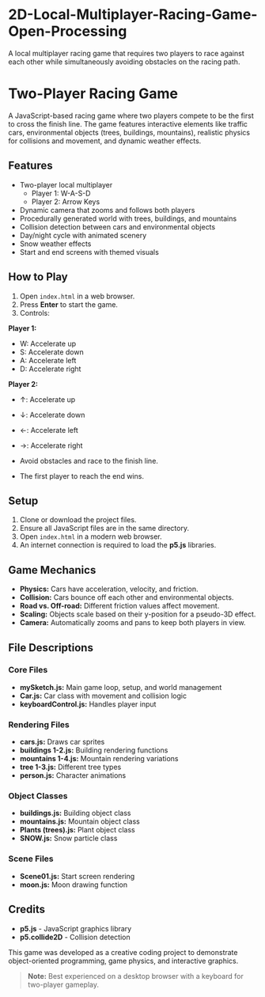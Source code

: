 # 2D-Local-Multiplayer-Racing-Game-Open-Processing
A local multiplayer racing game that requires two players to race against each other while simultaneously avoiding obstacles on the racing path. 

# Two-Player Racing Game

A JavaScript-based racing game where two players compete to be the first to cross the finish line. The game features interactive elements like traffic cars, environmental objects (trees, buildings, mountains), realistic physics for collisions and movement, and dynamic weather effects.  

## Features

- Two-player local multiplayer  
  - Player 1: W-A-S-D  
  - Player 2: Arrow Keys  
- Dynamic camera that zooms and follows both players  
- Procedurally generated world with trees, buildings, and mountains  
- Collision detection between cars and environmental objects  
- Day/night cycle with animated scenery  
- Snow weather effects  
- Start and end screens with themed visuals  

## How to Play

1. Open `index.html` in a web browser.  
2. Press **Enter** to start the game.  
3. Controls:  

**Player 1:**  
- W: Accelerate up  
- S: Accelerate down  
- A: Accelerate left  
- D: Accelerate right  

**Player 2:**  
- ↑: Accelerate up  
- ↓: Accelerate down  
- ←: Accelerate left  
- →: Accelerate right  

- Avoid obstacles and race to the finish line.  
- The first player to reach the end wins.

## Setup

1. Clone or download the project files.  
2. Ensure all JavaScript files are in the same directory.  
3. Open `index.html` in a modern web browser.  
4. An internet connection is required to load the **p5.js** libraries.  

## Game Mechanics

- **Physics:** Cars have acceleration, velocity, and friction.  
- **Collision:** Cars bounce off each other and environmental objects.  
- **Road vs. Off-road:** Different friction values affect movement.  
- **Scaling:** Objects scale based on their y-position for a pseudo-3D effect.  
- **Camera:** Automatically zooms and pans to keep both players in view.  

## File Descriptions

### Core Files
- **mySketch.js:** Main game loop, setup, and world management  
- **Car.js:** Car class with movement and collision logic  
- **keyboardControl.js:** Handles player input  

### Rendering Files
- **cars.js:** Draws car sprites  
- **buildings 1-2.js:** Building rendering functions  
- **mountains 1-4.js:** Mountain rendering variations  
- **tree 1-3.js:** Different tree types  
- **person.js:** Character animations  

### Object Classes
- **buildings.js:** Building object class  
- **mountains.js:** Mountain object class  
- **Plants (trees).js:** Plant object class  
- **SNOW.js:** Snow particle class  

### Scene Files
- **Scene01.js:** Start screen rendering  
- **moon.js:** Moon drawing function  

## Credits

- **p5.js** - JavaScript graphics library  
- **p5.collide2D** - Collision detection  

This game was developed as a creative coding project to demonstrate object-oriented programming, game physics, and interactive graphics.  

> **Note:** Best experienced on a desktop browser with a keyboard for two-player gameplay.
 


